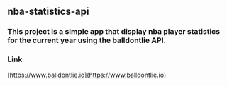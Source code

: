 ## nba-statistics-api

### This project is a simple app that display nba player statistics <br/> for the current year using the balldontlie API.

### Link
[https://www.balldontlie.io](https://www.balldontlie.io)

